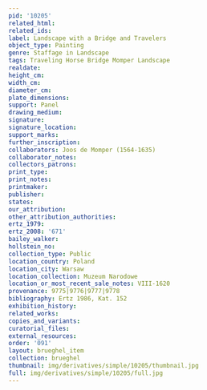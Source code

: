 ```yaml
---
pid: '10205'
related_html: 
related_ids: 
label: Landscape with a Bridge and Travelers
object_type: Painting
genre: Staffage in Landscape
tags: Traveling Horse Bridge Momper Landscape
realdate: 
height_cm: 
width_cm: 
diameter_cm: 
plate_dimensions: 
support: Panel
drawing_medium: 
signature: 
signature_location: 
support_marks: 
further_inscription: 
collaborators: Joos de Momper (1564-1635)
collaborator_notes: 
collectors_patrons: 
print_type: 
print_notes: 
printmaker: 
publisher: 
states: 
our_attribution: 
other_attribution_authorities: 
ertz_1979: 
ertz_2008: '671'
bailey_walker: 
hollstein_no: 
collection_type: Public
location_country: Poland
location_city: Warsaw
location_collection: Muzeum Narodowe
location_or_most_recent_sale_notes: VIII-1620
provenance: 9775|9776|9777|9778
bibliography: Ertz 1986, Kat. 152
exhibition_history: 
related_works: 
copies_and_variants: 
curatorial_files: 
external_resources: 
order: '091'
layout: brueghel_item
collection: brueghel
thumbnail: img/derivatives/simple/10205/thumbnail.jpg
full: img/derivatives/simple/10205/full.jpg
---
```

